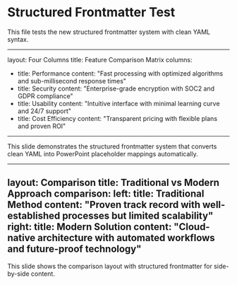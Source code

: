 # Structured Frontmatter Test

This file tests the new structured frontmatter system with clean YAML syntax.

---
layout: Four Columns
title: Feature Comparison Matrix
columns:
  - title: Performance
    content: "Fast processing with optimized algorithms and sub-millisecond response times"
  - title: Security
    content: "Enterprise-grade encryption with SOC2 and GDPR compliance"
  - title: Usability
    content: "Intuitive interface with minimal learning curve and 24/7 support"
  - title: Cost Efficiency
    content: "Transparent pricing with flexible plans and proven ROI"
---

This slide demonstrates the structured frontmatter system that converts clean YAML into PowerPoint placeholder mappings automatically.

---
layout: Comparison
title: Traditional vs Modern Approach
comparison:
  left:
    title: Traditional Method
    content: "Proven track record with well-established processes but limited scalability"
  right:
    title: Modern Solution
    content: "Cloud-native architecture with automated workflows and future-proof technology"
---

This slide shows the comparison layout with structured frontmatter for side-by-side content.